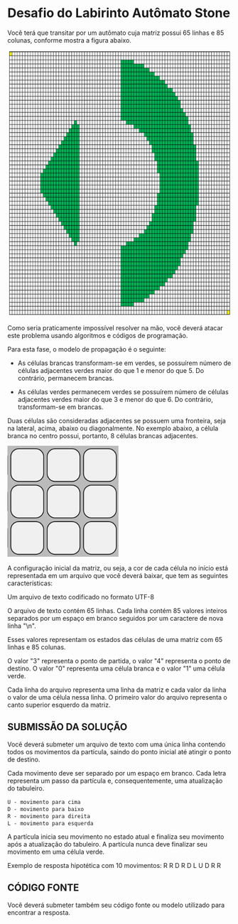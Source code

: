 # Desafio do Labirinto Autômato Stone

Você terá que transitar por um autômato cuja matriz possui 65 linhas e 85 colunas, conforme mostra a figura abaixo.

<img src="maze_02.png" alt= "Maze 02" width="800" height="600">

Como seria praticamente impossível resolver na mão, você deverá atacar este problema usando algoritmos e códigos de programação.

Para esta fase, o modelo de propagação é o seguinte:

- As células brancas transformam-se em verdes, se possuírem número de células adjacentes verdes maior do que 1 e menor do que 5. Do contrário, permanecem brancas.

- As células verdes permanecem verdes se possuírem número de células adjacentes verdes maior do que 3 e menor do que 6. Do contrário, transformam-se em brancas.

Duas células são consideradas adjacentes se possuem uma fronteira, seja na lateral, acima, abaixo ou diagonalmente. No exemplo abaixo, a célula branca no centro possui, portanto, 8 células brancas adjacentes.

<img src="cells.png" alt= "Cells" width="250" height="250">

A configuração inicial da matriz, ou seja, a cor de cada célula no início está representada em um arquivo que você deverá baixar, que tem as seguintes características:

Um arquivo de texto codificado no formato UTF-8

O arquivo de texto contém 65 linhas. Cada linha contém 85 valores inteiros separados por um espaço em branco seguidos por um caractere de nova linha "\n".

Esses valores representam os estados das células de uma matriz com 65 linhas e 85 colunas.

O valor "3" representa o ponto de partida, o valor "4" representa o ponto de destino. O valor "0" representa uma célula branca e o valor "1" uma célula verde.

Cada linha do arquivo representa uma linha da matriz e cada valor da linha o valor de uma célula nessa linha. O primeiro valor do arquivo representa o canto superior esquerdo da matriz.

## SUBMISSÃO DA SOLUÇÃO

Você deverá submeter um arquivo de texto com uma única linha contendo todos os movimentos da partícula, saindo do ponto inicial até atingir o ponto de destino.

Cada movimento deve ser separado por um espaço em branco. Cada letra representa um passo da partícula e, consequentemente, uma atualização do tabuleiro.

    U - movimento para cima
    D - movimento para baixo
    R - movimento para direita
    L - movimento para esquerda

A partícula inicia seu movimento no estado atual e finaliza seu movimento após a atualização do tabuleiro. A partícula nunca deve finalizar seu movimento em uma célula verde.

Exemplo de resposta hipotética com 10 movimentos: R R D R D L U D R R

## CÓDIGO FONTE

Você deverá submeter também seu código fonte ou modelo utilizado para encontrar a resposta.
